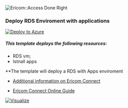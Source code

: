![Ericom::Access Done Right](http://www.ericom.com/imgs/home/EricomLogo2.jpg "Ericom Logo") 

### Deploy **RDS Enviroment with applications** 

[![Deploy to Azure](http://azuredeploy.net/deploybutton.png)](https://azuredeploy.net/)

##### This template deploys the following resources:


* RDS  vm;
* Istnall apps

**The template will deploy a RDS with Apps enviroment

* [Additional information on Ericom Connect](http://www.ericom.com/connect-enterprise.asp)

* [Ericom Connect Online Guide](https://www.ericom.com/communities/guide/home/connect-7-3-0)

[![Visualize](http://armviz.io/visualizebutton.png "Visualize")](http://armviz.io/#/?load=https://raw.githubusercontent.com/ErezPasternak/azure-quickstart-templates/EricomConnect/ApplicationServer/azuredeploy.json)